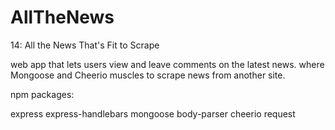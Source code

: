 # AllTheNews

14: All the News That's Fit to Scrape

web app that lets users view and leave comments on the latest news. where Mongoose and Cheerio muscles to scrape news from another site.

npm packages:

express
express-handlebars
mongoose
body-parser
cheerio
request
